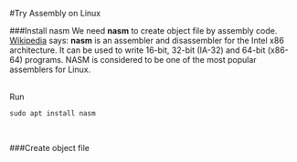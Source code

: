 #Try Assembly on Linux

###Install nasm
We need **nasm** to create object file by assembly code. <br/>
[Wikipedia](https://en.wikipedia.org/wiki/Netwide_Assembler "Click me!") says: **nasm** is an assembler and disassembler for the Intel x86 architecture. It can be used to write 16-bit, 32-bit (IA-32) and 64-bit (x86-64) programs. NASM is considered to be one of the most popular assemblers for Linux. <br/> <br/>

Run <br/>
```
sudo apt install nasm
```
<br/>

###Create object file


